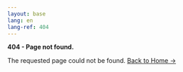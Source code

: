 ```yaml
---
layout: base
lang: en
lang-ref: 404
---
```


<article markdown="1">

**404 - Page not found.**

The requested page could not be found. [Back to Home →](https://sporticon.ookami.tokyo/)
